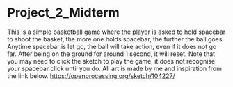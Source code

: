 # Project_2_Midterm
This is a simple basketball game where the player is asked to hold spacebar to shoot the basket, the more one holds spacebar, the further the ball goes.
Anytime spacebar is let go, the ball will take action, even if it does not go far. After being on the ground for around 1 second, it will reset.
Note that you may need to click the sketch to play the game, it does not recognise your spacebar click until you do.
All art is made by me and inspiration from the link below.
https://openprocessing.org/sketch/104227/
